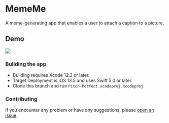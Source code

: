 # MemeMe

A meme-generating app that enables a user to attach a caption to a picture.

## Demo

![](MemeMe/MemeMe/ProjectDemo.gif)

### Building the app

- Building requires Xcode 12.3 or later.
- Target Deployment is iOS 13.5 and uses Swift 5.0 or later.
- Clone this branch and run `Pitch-Perfect.xcodeproj.xcodeproj`


### Contributing

If you encounter any problem or have any suggestions, please [open an issue](https://github.com/rohanaurora/MemeMe/issues).

